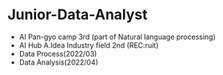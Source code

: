 # Junior-Data-Analyst 
- AI Pan-gyo camp 3rd (part of Natural language processing)
- AI Hub A.Idea Industry field 2nd (REC:ruit)
- Data Process(2022/03)
- Data Analysis(2022/04)

